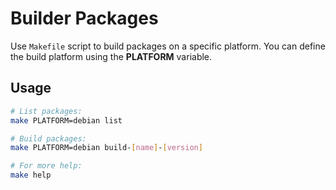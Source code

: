 # Builder Packages
Use `Makefile` script to build packages on a specific platform. You can define the build platform using the **PLATFORM** variable.

## Usage
```bash
# List packages:
make PLATFORM=debian list

# Build packages:
make PLATFORM=debian build-[name]-[version]

# For more help:
make help
```

